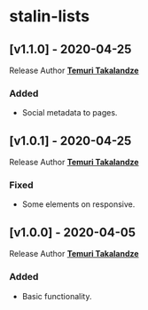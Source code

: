 # stalin-lists

## [v1.1.0] - 2020-04-25

Release Author **[Temuri Takalandze](https://github.com/ABGEO07)**

### Added
- Social metadata to pages.

## [v1.0.1] - 2020-04-25

Release Author **[Temuri Takalandze](https://github.com/ABGEO07)**

### Fixed
- Some elements on responsive.

## [v1.0.0] - 2020-04-05

Release Author **[Temuri Takalandze](https://github.com/ABGEO07)**

### Added
- Basic functionality.
